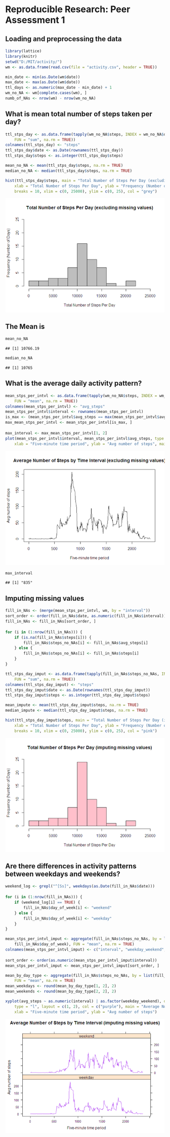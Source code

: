 # Reproducible Research: Peer Assessment 1


## Loading and preprocessing the data

```r
library(lattice)
library(knitr)
setwd("D:/MIT/activity/")
wm <- as.data.frame(read.csv(file = "activity.csv", header = TRUE))
```

```r
min_date <- min(as.Date(wm$date))
max_date <- max(as.Date(wm$date))
ttl_days <- as.numeric(max_date - min_date) + 1
wm_no_NA <- wm[complete.cases(wm), ]
numb_of_NAs <- nrow(wm) - nrow(wm_no_NA)
```





## What is mean total number of steps taken per day?


```r
ttl_stps_day <- as.data.frame(tapply(wm_no_NA$steps, INDEX = wm_no_NA$date, 
    FUN = "sum", na.rm = TRUE))
colnames(ttl_stps_day) <- "steps"
ttl_stps_day$date <- as.Date(rownames(ttl_stps_day))
ttl_stps_day$steps <- as.integer(ttl_stps_day$steps)
```

```r
mean_no_NA <- mean(ttl_stps_day$steps, na.rm = TRUE)
median_no_NA <- median(ttl_stps_day$steps, na.rm = TRUE)
```

```r
hist(ttl_stps_day$steps, main = "Total Number of Steps Per Day (excluding missing values)", 
    xlab = "Total Number of Steps Per Day", ylab = "Frequency (Number of Days)", 
    breaks = 10, xlim = c(0, 25000), ylim = c(0, 25), col = "grey")
```

![](PA1_template_files/figure-html/unnamed-chunk-5-1.png) 
## The Mean is 

```r
mean_no_NA
```

```
## [1] 10766.19
```

```r
median_no_NA 
```

```
## [1] 10765
```

## What is the average daily activity pattern?


```r
mean_stps_per_intvl <- as.data.frame(tapply(wm_no_NA$steps, INDEX = wm_no_NA$interval, 
    FUN = "mean", na.rm = TRUE))
colnames(mean_stps_per_intvl) <- "avg_steps"
mean_stps_per_intvl$interval <- rownames(mean_stps_per_intvl)
is_max <- (mean_stps_per_intvl$avg_steps == max(mean_stps_per_intvl$avg_steps))
max_mean_stps_per_intvl <- mean_stps_per_intvl[is_max, ]

max_interval <- max_mean_stps_per_intvl[1, 2]
plot(mean_stps_per_intvl$interval, mean_stps_per_intvl$avg_steps, type = "l", 
    xlab = "Five-minute time period", ylab = "Avg number of steps", main = "Average Number of Steps by Time Interval (excluding missing values)")
```

![](PA1_template_files/figure-html/unnamed-chunk-7-1.png) 

```r
max_interval
```

```
## [1] "835"
```


## Imputing missing values


```r
fill_in_NAs <- (merge(mean_stps_per_intvl, wm, by = "interval"))
sort_order <- order(fill_in_NAs$date, as.numeric(fill_in_NAs$interval))
fill_in_NAs <- fill_in_NAs[sort_order, ]

for (i in (1:nrow(fill_in_NAs))) {
    if (is.na(fill_in_NAs$steps[i])) {
        fill_in_NAs$steps_no_NAs[i] <- fill_in_NAs$avg_steps[i]
    } else {
        fill_in_NAs$steps_no_NAs[i] <- fill_in_NAs$steps[i]
    }
}
```

```r
ttl_stps_day_imput <- as.data.frame(tapply(fill_in_NAs$steps_no_NAs, INDEX = fill_in_NAs$date, 
    FUN = "sum", na.rm = TRUE))
colnames(ttl_stps_day_imput) <- "steps"
ttl_stps_day_imput$date <- as.Date(rownames(ttl_stps_day_imput))
ttl_stps_day_imput$steps <- as.integer(ttl_stps_day_imput$steps)
```

```r
mean_impute <- mean(ttl_stps_day_imput$steps, na.rm = TRUE)
median_impute <- median(ttl_stps_day_imput$steps, na.rm = TRUE)
```

```r
hist(ttl_stps_day_imput$steps, main = "Total Number of Steps Per Day (imputing missing values)", 
    xlab = "Total Number of Steps Per Day", ylab = "Frequency (Number of Days)", 
    breaks = 10, xlim = c(0, 25000), ylim = c(0, 25), col = "pink")
```

![](PA1_template_files/figure-html/unnamed-chunk-12-1.png) 


## Are there differences in activity patterns between weekdays and weekends?

```r
weekend_log <- grepl("^[Ss]", weekdays(as.Date(fill_in_NAs$date)))

for (i in (1:nrow(fill_in_NAs))) {
    if (weekend_log[i] == TRUE) {
        fill_in_NAs$day_of_week[i] <- "weekend"
    } else {
        fill_in_NAs$day_of_week[i] <- "weekday"
    }
}
```

```r
mean_stps_per_intvl_imput <- aggregate(fill_in_NAs$steps_no_NAs, by = list(fill_in_NAs$interval, 
    fill_in_NAs$day_of_week), FUN = "mean", na.rm = TRUE)
colnames(mean_stps_per_intvl_imput) <- c("interval", "weekday_weekend", "avg_steps")

sort_order <- order(as.numeric(mean_stps_per_intvl_imput$interval))
mean_stps_per_intvl_imput <- mean_stps_per_intvl_imput[sort_order, ]
```

```r
mean_by_day_type <- aggregate(fill_in_NAs$steps_no_NAs, by = list(fill_in_NAs$day_of_week), 
    FUN = "mean", na.rm = TRUE)
mean_weekdays <- round(mean_by_day_type[1, 2], 2)
mean_weekends <- round(mean_by_day_type[2, 2], 2)
```

```r
xyplot(avg_steps ~ as.numeric(interval) | as.factor(weekday_weekend), data = mean_stps_per_intvl_imput, 
    type = "l", layout = c(1, 2), col = c("purple"), main = "Average Number of Steps by Time Interval (imputing missing values)", 
    xlab = "Five-minute time period", ylab = "Avg number of steps")
```

![](PA1_template_files/figure-html/unnamed-chunk-16-1.png) 

